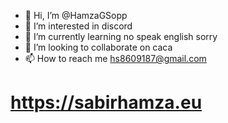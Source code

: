 - 👋 Hi, I’m @HamzaGSopp
- 👀 I’m interested in discord
- 🌱 I’m currently learning no speak english sorry 
- 💞️ I’m looking to collaborate on caca
- 📫 How to reach me hs8609187@gmail.com

<!---
HamzaGSopp/HamzaGSopp is a ✨ special ✨ repository because its `README.md` (this file) appears on your GitHub profile.
You can click the Preview link to take a look at your changes.
--->


# https://sabirhamza.eu 
